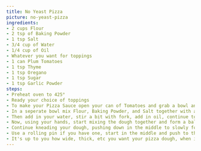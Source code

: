 ```yaml
---
title: No Yeast Pizza
picture: no-yeast-pizza
ingredients:
- 2 cups Flour
- 2 tsp of Baking Powder
- 1 tsp Salt
- 3/4 cup of Water
- 1/4 cup of Oil
- Whatever you want for toppings
- 1 can Plum Tomatoes
- 1 tsp Thyme
- 1 tsp Oregano
- 1 tsp Sugar
- 1 tsp Garlic Powder
steps:
- Preheat oven to 425°
- Ready your choice of toppings
- To make your Pizza Sauce open your can of Tomatoes and grab a bowl and a mesh strainer, then another bowl. Take your Tomatoes, a couple at a time, and blend them in the bowl without the strainer, again be gentle, you just want it nice and chunky, not pulverized. Pour that into the strainer and keep repeating until all Tomatoes are done. Now use a spoon to press on the chunks to squeeze more juice out, leaving a nice chunky sauce in the strainer and juice in the bottom bowl. Save the juice if you want and move the blended Tomatoes to another bowl and mix with your Thyme, Oregano, Sugar, and Garlic. 
- In a seperate bowl mix Flour, Baking Powder, and Salt together with a fork
- Then add in your water, stir a bit with fork, add in oil, continue to stir with fork until ingredients start to incorporate.
- Now, using your hands, start mixing the dough together and form a ball, split it in half and place on a floured table.
- Continue kneading your dough, pushing down in the middle to slowly form a pizza
- Use a rolling pin if you have one, start in the middle and push to the edges, but never go over and flatten your edges.
- It's up to you how wide, thick, etc you want your pizza dough, when it's finished place on a baking sheet then slap on some sauce and toppings. Bake in the oven for 15 minutes and then check where it's at. I find myself usuallly going for 18 minutes.
---
```

